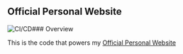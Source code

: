 ## Official Personal Website

![CI/CD](https://github.com/RonnieLutalo/ronnielutalo.github.io/workflows/CICD/badge.svg)### Overview

This is the code that powers my [Official Personal Website](https://ronnielutalo.github.io/blog/)
